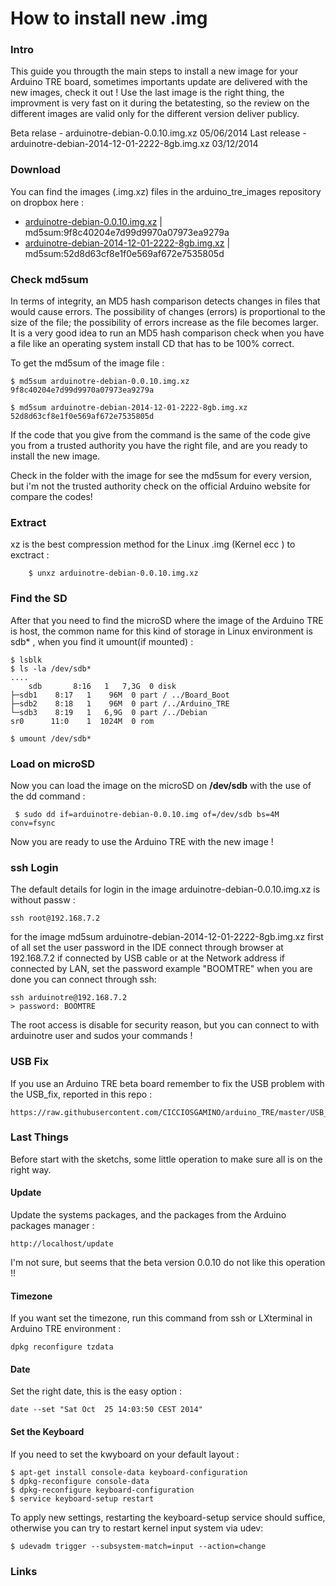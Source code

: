 How to install new .img
=======================

### Intro 
This guide you througth the main steps to install a new image for your Arduino TRE board, 
sometimes importants update are delivered with the new images, check it out ! 
Use the last image is the right thing, the improvment is very fast on it during the betatesting, so the review 
on the different images are valid only for the different version deliver publicy. 

Beta relase  - arduinotre-debian-0.0.10.img.xz 05/06/2014
Last release - arduinotre-debian-2014-12-01-2222-8gb.img.xz  03/12/2014 

### Download 
You can find the images (.img.xz) files in the arduino_tre_images repository on dropbox here :

+ [arduinotre-debian-0.0.10.img.xz][1]  |  md5sum:9f8c40204e7d99d9970a07973ea9279a
+ [arduinotre-debian-2014-12-01-2222-8gb.img.xz][2]  |  md5sum:52d8d63cf8e1f0e569af672e7535805d

### Check md5sum 
In terms of integrity, an MD5 hash comparison detects changes in files that would cause errors. The possibility of changes (errors) is proportional to the size of the file; the possibility of errors increase as the file becomes larger. It is a very good idea to run an MD5 hash comparison check when you have a file like an operating system install CD that has to be 100% correct. 

To get the md5sum of the image file : 

	$ md5sum arduinotre-debian-0.0.10.img.xz 
	9f8c40204e7d99d9970a07973ea9279a
	
	$ md5sum arduinotre-debian-2014-12-01-2222-8gb.img.xz
	52d8d63cf8e1f0e569af672e7535805d
	
If the code that you give from the command is the same of the code give you from a trusted authority you have 
the right file, and are you ready to install the new image. 

Check in the folder with the image for see the md5sum for every version, but i'm not the trusted authority 
check on the official Arduino website for compare the codes! 


### Extract 
xz is the best compression method for the Linux .img (Kernel ecc ) to exctract : 

    	$ unxz arduinotre-debian-0.0.10.img.xz 

### Find the SD
After that you need to find the microSD where the image of the Arduino TRE is host, the common name for this kind of storage in Linux environment is sdb* , when you find it umount(if mounted) : 

  	$ lsblk 
  	$ ls -la /dev/sdb* 
  	....
  		sdb       8:16   1   7,3G  0 disk 
  	├─sdb1    8:17   1    96M  0 part / ../Board_Boot
  	├─sdb2    8:18   1    96M  0 part /../Arduino_TRE
  	└─sdb3    8:19   1   6,9G  0 part /../Debian
  	sr0      11:0    1  1024M  0 rom  
	
	$ umount /dev/sdb*  
	  
### Load on microSD
Now you can load the image on the microSD on  **/dev/sdb**  with the use of the dd command : 

	 $ sudo dd if=arduinotre-debian-0.0.10.img of=/dev/sdb bs=4M conv=fsync

Now you are ready to use the Arduino TRE with the new image ! 

### ssh Login 
The default details for login in the image arduinotre-debian-0.0.10.img.xz is without passw : 

	ssh root@192.168.7.2 
	
for the image md5sum arduinotre-debian-2014-12-01-2222-8gb.img.xz first of all set the user password 
in the IDE connect through browser at 192.168.7.2 if connected by USB cable or at the Network address 
if connected by LAN, set the password example "BOOMTRE" when you are done you can connect through ssh:

	ssh arduinotre@192.168.7.2 
	> password: BOOMTRE 
	
The root access is disable for security reason, but you can connect to with arduinotre user and sudos
your commands ! 

### USB Fix 
If you use an Arduino TRE beta board remember to fix the USB problem with the USB_fix, reported in this repo : 

	https://raw.githubusercontent.com/CICCIOSGAMINO/arduino_TRE/master/USB_Fix/script.sh
	
	
### Last Things 
Before start with the sketchs, some little operation to make sure all is on the right way. 

#### Update 
Update the systems packages, and the packages from the Arduino packages manager  : 

	http://localhost/update 
	
I'm not sure, but seems that the beta version 0.0.10 do not like this operation !! 

#### Timezone 
If you want set the timezone, run this command from ssh or LXterminal in Arduino TRE environment : 

	dpkg reconfigure tzdata
	
#### Date 
Set the right date, this is the easy option : 

	date --set "Sat Oct  25 14:03:50 CEST 2014"
	
#### Set the Keyboard 
If you need to set the kwyboard on your default layout : 

	$ apt-get install console-data keyboard-configuration
	$ dpkg-reconfigure console-data
	$ dpkg-reconfigure keyboard-configuration
	$ service keyboard-setup restart
	
To apply new settings, restarting the keyboard-setup service should suffice, otherwise you can try to restart kernel input system via udev:

	$ udevadm trigger --subsystem-match=input --action=change

### Links 
[1]:https://www.dropbox.com/s/8qib17tuas9b1fl/arduinotre-debian-0.0.10.img.xz?dl=0
[2]:https://www.dropbox.com/s/kc2w6bd2ku0jdh6/tre-debian-2014-12-01-2222-8gb.img.xz?dl=0
